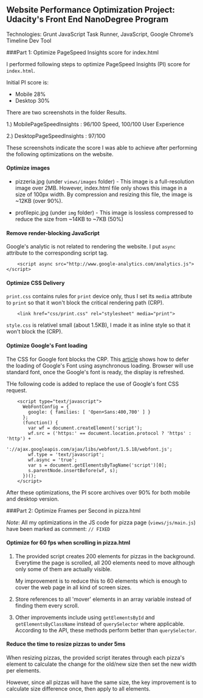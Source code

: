 ## Website Performance Optimization Project: Udacity's Front End NanoDegree Program

Technologies: Grunt JavaScript Task Runner, JavaScript, Google Chrome’s Timeline Dev Tool

###Part 1: Optimize PageSpeed Insights score for index.html

I performed following steps to optimize PageSpeed Insights (PI) score for `index.html`.


Initial PI score is:

- Mobile 28%
- Desktop 30%

There are two screenshots in the folder Results.

1.) MobilePageSpeedInsights : 96/100 Speed, 100/100 User Experience

2.) DesktopPageSpeedInsights : 97/100 

These screenshots indicate the score I was able to achieve after performing the following optimizations on the website. 


#### Optimize images

* pizzeria.jpg (under `views/images` folder) - This image is a full-resolution image over 2MB.
However, index.html file only shows this image in a size of 100px width.
By compression and resizing this file, the image is ~12KB (over 90%).

* profilepic.jpg (under `img` folder) - This image is lossless compressed to reduce the size from ~14KB to ~7KB (50%)

#### Remove render-blocking JavaScript

Google's analytic is not related to rendering the website. I put `async` attribute to the corresponding script tag.

```
	<script async src="http://www.google-analytics.com/analytics.js"></script>
```

#### Optimize CSS Delivery

`print.css` contains rules for `print` device only, thus I set its `media` attribute to `print` so that it won't block the critical rendering path (CRP).

```
    <link href="css/print.css" rel="stylesheet" media="print">
```

`style.css` is relativel small (about 1.5KB), I made it as inline style so that it won't block the (CRP).

#### Optimize Google's Font loading

The CSS for Google font blocks the CRP. This [article](https://www.lockedowndesign.com/load-google-fonts-asynchronously-for-page-speed) shows how to defer the loading of Google's Font using asynchronous loading. Browser will use standard font, once the Google's font is ready, the display is refreshed.

THe following code is added to replace the use of Google's font CSS request.

```
    <script type="text/javascript">
      WebFontConfig = {
        google: { families: [ 'Open+Sans:400,700' ] }
      };
      (function() {
        var wf = document.createElement('script');
        wf.src = ('https:' == document.location.protocol ? 'https' : 'http') +
          '://ajax.googleapis.com/ajax/libs/webfont/1.5.18/webfont.js';
        wf.type = 'text/javascript';
        wf.async = 'true';
        var s = document.getElementsByTagName('script')[0];
        s.parentNode.insertBefore(wf, s);
      })();
    </script>
```

After these optimizations, the PI score archives over 90% for both mobile and desktop version.


###Part 2: Optimize Frames per Second in pizza.html

*Note*: All my optimizations in the JS code for pizza page (`views/js/main.js`) have been marked as comment: `// FIXED`

#### Optimize for 60 fps when scrolling in pizza.html

1. The provided script creates 200 elements for pizzas in the background. Everytime the page is scrolled, all 200 elements need to move although only some of them are actually visible.

	My improvement is to reduce this to 60 elements which is enough to cover the web page in all kind of screen sizes.

2. Store references to all 'mover' elements in an array variable instead of finding them every scroll.

3. Other improvements include using `getElementsById` and `getElementsByClassName` instead of `querySelector` where applicable. According to the API, these methods perform better than `querySelector`.


#### Reduce the time to resize pizzas to under 5ms

When resizing pizzas, the provided script iterates through each pizza's element to calculate the change for the old/new size then set the new width per elements.

However, since all pizzas will have the same size, the key improvement is to calculate size difference once, then apply to all elements.

